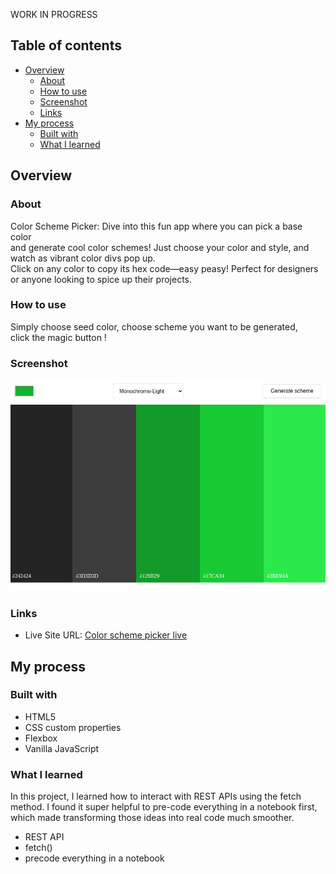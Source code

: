WORK IN PROGRESS

## Table of contents

- [Overview](#overview)
  - [About](#the-challenge)
  - [How to use](#usage)
  - [Screenshot](#screenshot)
  - [Links](#links)
- [My process](#my-process)
  - [Built with](#built-with)
  - [What I learned](#what-i-learned)

## Overview

### About

Color Scheme Picker: Dive into this fun app where you can pick a base color <br>and generate cool color schemes! Just choose your color and style, and watch as vibrant color divs pop up.<br> Click on any color to copy its hex code—easy peasy! Perfect for designers or anyone looking to spice up their projects.

### How to use

Simply choose seed color, choose scheme you want to be generated,<br>
click the magic button !

### Screenshot

![](./img/screenshot.png)

### Links

- Live Site URL: [Color scheme picker live](https://color-scheme-picker-app.netlify.app)

## My process

### Built with

- HTML5
- CSS custom properties
- Flexbox
- Vanilla JavaScript

### What I learned

In this project, I learned how to interact with REST APIs using the fetch method. I found it super helpful to pre-code everything in a notebook first, which made transforming those ideas into real code much smoother.

- REST API
- fetch()
- precode everything in a notebook
